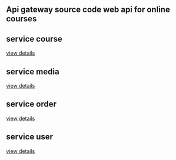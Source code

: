 ## Api gateway source code web api for online courses

## service course

[view details](https://github.com/faisal0901/micro-course)

## service media

[view details](https://github.com/faisal0901/micro-media)

## service order

[view details](https://github.com/faisal0901/micro-order)

## service user

[view details](https://github.com/faisal0901/micro-serviceuser)
